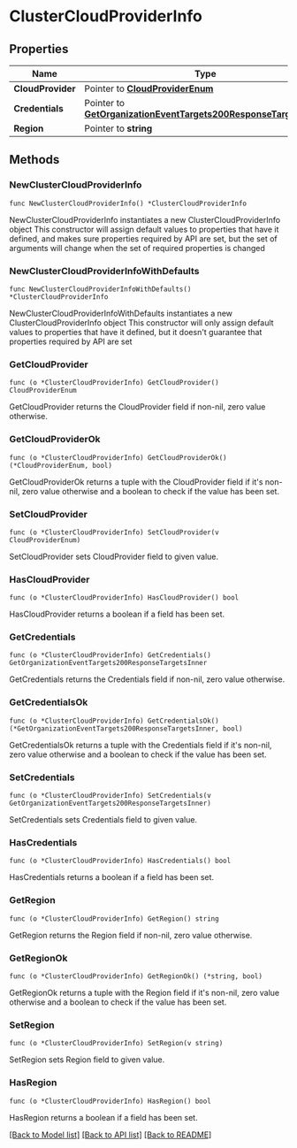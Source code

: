 # ClusterCloudProviderInfo

## Properties

Name | Type | Description | Notes
------------ | ------------- | ------------- | -------------
**CloudProvider** | Pointer to [**CloudProviderEnum**](CloudProviderEnum.md) |  | [optional] 
**Credentials** | Pointer to [**GetOrganizationEventTargets200ResponseTargetsInner**](GetOrganizationEventTargets200ResponseTargetsInner.md) |  | [optional] 
**Region** | Pointer to **string** |  | [optional] 

## Methods

### NewClusterCloudProviderInfo

`func NewClusterCloudProviderInfo() *ClusterCloudProviderInfo`

NewClusterCloudProviderInfo instantiates a new ClusterCloudProviderInfo object
This constructor will assign default values to properties that have it defined,
and makes sure properties required by API are set, but the set of arguments
will change when the set of required properties is changed

### NewClusterCloudProviderInfoWithDefaults

`func NewClusterCloudProviderInfoWithDefaults() *ClusterCloudProviderInfo`

NewClusterCloudProviderInfoWithDefaults instantiates a new ClusterCloudProviderInfo object
This constructor will only assign default values to properties that have it defined,
but it doesn't guarantee that properties required by API are set

### GetCloudProvider

`func (o *ClusterCloudProviderInfo) GetCloudProvider() CloudProviderEnum`

GetCloudProvider returns the CloudProvider field if non-nil, zero value otherwise.

### GetCloudProviderOk

`func (o *ClusterCloudProviderInfo) GetCloudProviderOk() (*CloudProviderEnum, bool)`

GetCloudProviderOk returns a tuple with the CloudProvider field if it's non-nil, zero value otherwise
and a boolean to check if the value has been set.

### SetCloudProvider

`func (o *ClusterCloudProviderInfo) SetCloudProvider(v CloudProviderEnum)`

SetCloudProvider sets CloudProvider field to given value.

### HasCloudProvider

`func (o *ClusterCloudProviderInfo) HasCloudProvider() bool`

HasCloudProvider returns a boolean if a field has been set.

### GetCredentials

`func (o *ClusterCloudProviderInfo) GetCredentials() GetOrganizationEventTargets200ResponseTargetsInner`

GetCredentials returns the Credentials field if non-nil, zero value otherwise.

### GetCredentialsOk

`func (o *ClusterCloudProviderInfo) GetCredentialsOk() (*GetOrganizationEventTargets200ResponseTargetsInner, bool)`

GetCredentialsOk returns a tuple with the Credentials field if it's non-nil, zero value otherwise
and a boolean to check if the value has been set.

### SetCredentials

`func (o *ClusterCloudProviderInfo) SetCredentials(v GetOrganizationEventTargets200ResponseTargetsInner)`

SetCredentials sets Credentials field to given value.

### HasCredentials

`func (o *ClusterCloudProviderInfo) HasCredentials() bool`

HasCredentials returns a boolean if a field has been set.

### GetRegion

`func (o *ClusterCloudProviderInfo) GetRegion() string`

GetRegion returns the Region field if non-nil, zero value otherwise.

### GetRegionOk

`func (o *ClusterCloudProviderInfo) GetRegionOk() (*string, bool)`

GetRegionOk returns a tuple with the Region field if it's non-nil, zero value otherwise
and a boolean to check if the value has been set.

### SetRegion

`func (o *ClusterCloudProviderInfo) SetRegion(v string)`

SetRegion sets Region field to given value.

### HasRegion

`func (o *ClusterCloudProviderInfo) HasRegion() bool`

HasRegion returns a boolean if a field has been set.


[[Back to Model list]](../README.md#documentation-for-models) [[Back to API list]](../README.md#documentation-for-api-endpoints) [[Back to README]](../README.md)


